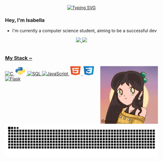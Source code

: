 <div align="center">
  <a href="https://git.io/typing-svg">
    <img src="https://readme-typing-svg.demolab.com?font=Fira+Code&weight=500&size=22&pause=1000&color=FF00F6&center=true&vCenter=true&random=false&width=524&lines=%E2%8A%B9+Welcome+to+my+profile!+%CB%99%E1%B5%95%CB%99+%E2%8A%B9+" alt="Typing SVG">
  </a>

</div>

### Hey, I'm Isabella 

- I'm currently a computer science student, aiming to be a successful dev

<div align="center">
  <a href="https://github.com/isabbellab">
  <img height="180em" src="https://github-readme-stats.vercel.app/api?username=isabbellab&show_icons=true&theme=dracula&include_all_commits=true&count_private=true"/>
  <img height="180em" src="https://github-readme-stats.vercel.app/api/top-langs/?username=isabbellab&layout=compact&langs_count=7&theme=dracula"/>

#

<h3 align="left">My Stack ~</h3>

<div align="left">
  <img alt="C" height="30" width="40" src="https://cdn.jsdelivr.net/gh/devicons/devicon@latest/icons/c/c-original.svg">
  <img align="right" alt="Me" height="190px" src="./me.png">
  <img alt="Python" height="30" width="40" src="https://raw.githubusercontent.com/devicons/devicon/master/icons/python/python-original.svg">
  <img alt="SQL" height="30" width="40" src="https://cdn.jsdelivr.net/gh/devicons/devicon@latest/icons/azuresqldatabase/azuresqldatabase-original.svg">
  <img alt="JavaScript" height="30" width="40" src="https://cdn.jsdelivr.net/gh/devicons/devicon@latest/icons/javascript/javascript-original.svg"">       
  <img alt="HTML" height="30" width="40" src="https://raw.githubusercontent.com/devicons/devicon/master/icons/html5/html5-original.svg">
  <img alt="CSS" height="30" width="40" src="https://raw.githubusercontent.com/devicons/devicon/master/icons/css3/css3-original.svg">
  <img alt="Flask" height="30" width="40" src="https://cdn.jsdelivr.net/gh/devicons/devicon@latest/icons/flask/flask-original-wordmark.svg">

#
          
</div>


<picture align="center">
  <source media="(prefers-color-scheme: dark)" srcset="https://raw.githubusercontent.com/isabbellab/isabbellab/output/github-contribution-grid-snake-dark.svg">
  <source media="(prefers-color-scheme: light)" srcset="https://raw.githubusercontent.com/isabbellab/isabbellab/output/github-contribution-grid-snake-dark.svg">
  <img align="center" alt="github contribution grid snake animation" src="https://raw.githubusercontent.com/isabbellab/isabbellab/output/github-contribution-grid-snake.svg">
</picture>
  

